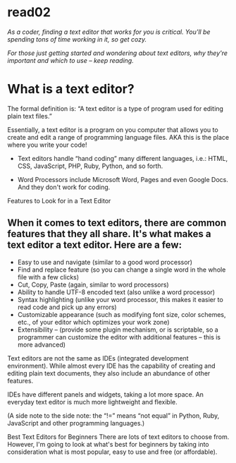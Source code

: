 # read02
*As a coder, finding a text editor that works for you is critical. You'll be spending tons of time working in it, so get cozy.*

*For those just getting started and wondering about text editors, why they're important and which to use – keep reading.*

# What is a text editor?
The formal definition is: “A text editor is a type of program used for editing plain text files.”

Essentially, a text editor is a program on you computer that allows you to create and edit a range of programming language files. AKA this is the place where you write your code!

 + Text editors handle “hand coding” many different languages, i.e.: HTML, CSS, JavaScript, PHP, Ruby, Python, and so forth.

 + Word Processors include Microsoft Word, Pages and even Google Docs. And they don't work for coding.


 Features to Look for in a Text Editor
## When it comes to text editors, there are common features that they all share. It's what makes a text editor a text editor. Here are a few:
+ Easy to use and navigate (similar to a good word processor)
+ Find and replace feature (so you can change a single word in the whole file with a few clicks)
+ Cut, Copy, Paste (again, similar to word processors)
+ Ability to handle UTF-8 encoded text (also unlike a word processor)
+ Syntax highlighting (unlike your word processor, this makes it easier to read code and pick up any errors)
+ Customizable appearance (such as modifying font size, color schemes, etc., of your editor which optimizes your work zone)
+ Extensibility – (provide some plugin mechanism, or is scriptable, so a programmer can customize the editor with additional features – this is more advanced)


Text editors are not the same as IDEs (integrated development environment). While almost every IDE has the capability of creating and editing plain text documents, they also include an abundance of other features.

IDEs have different panels and widgets, taking a lot more space. An everyday text editor is much more lightweight and flexible.

(A side note to the side note: the “!=” means “not equal” in Python, Ruby, JavaScript and other programming languages.)

Best Text Editors for Beginners
There are lots of text editors to choose from. However, I'm going to look at what's best for beginners by taking into consideration what is most popular, easy to use and free (or affordable).




